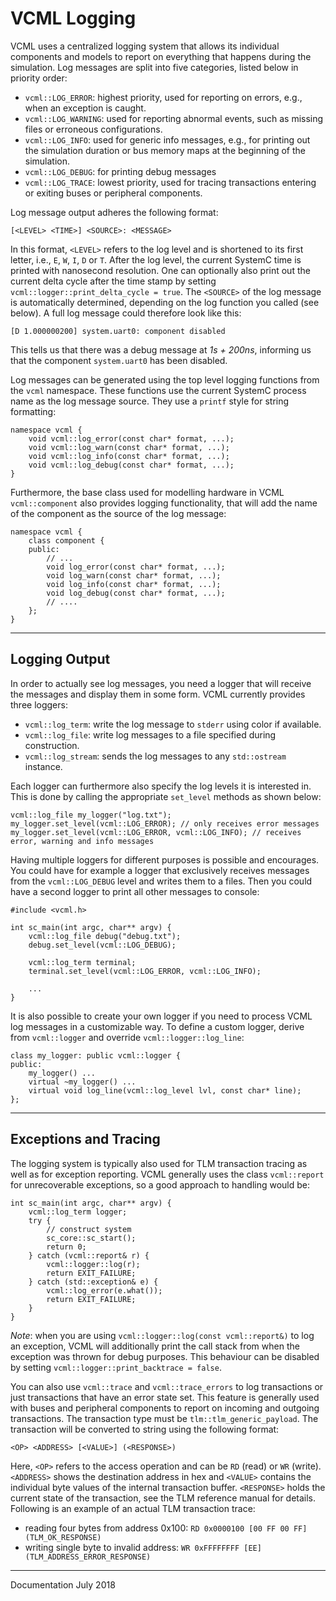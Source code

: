 # VCML Logging
VCML uses a centralized logging system that allows its individual components
and models to report on everything that happens during the simulation. Log
messages are split into five categories, listed below in priority order:

* `vcml::LOG_ERROR`: highest priority, used for reporting on errors, e.g., when
an exception is caught.
* `vcml::LOG_WARNING`: used for reporting abnormal events, such as missing files
or erroneous configurations.
* `vcml::LOG_INFO`: used for generic info messages, e.g., for printing out the
simulation duration or bus memory maps at the beginning of the simulation.
* `vcml::LOG_DEBUG`: for printing debug messages
* `vcml::LOG_TRACE`: lowest priority, used for tracing transactions entering or
exiting buses or peripheral components.

Log message output adheres the following format:

`[<LEVEL> <TIME>] <SOURCE>: <MESSAGE>`

In this format, `<LEVEL>` refers to the log level and is shortened to its first
letter, i.e., `E`, `W`, `I`, `D` or `T`. After the log level, the current SystemC
time is printed with nanosecond resolution. One can optionally also print out
the current delta cycle after the time stamp by setting
`vcml::logger::print_delta_cycle = true`. The `<SOURCE>` of the log message is
automatically determined, depending on the log function you called (see below).
A full log message could therefore look like this:

`[D 1.000000200] system.uart0: component disabled`

This tells us that there was a debug message at *1s + 200ns*, informing us that
the component `system.uart0` has been disabled.

Log messages can be generated using the top level logging functions from the
`vcml` namespace. These functions use the current SystemC process name as the
log message source. They use a `printf` style for string formatting:

```
namespace vcml {
    void vcml::log_error(const char* format, ...);
    void vcml::log_warn(const char* format, ...);
    void vcml::log_info(const char* format, ...);
    void vcml::log_debug(const char* format, ...);
}
```

Furthermore, the base class used for modelling hardware in VCML `vcml::component`
also provides logging functionality, that will add the name of the component
as the source of the log message:

```
namespace vcml {
    class component {
    public:
        // ...
        void log_error(const char* format, ...);
        void log_warn(const char* format, ...);
        void log_info(const char* format, ...);
        void log_debug(const char* format, ...);
        // ....
    };
}
```

----
## Logging Output
In order to actually see log messages, you need a logger that will receive the
messages and display them in some form. VCML currently provides three loggers:

* `vcml::log_term`: write the log message to `stderr` using color if available.
* `vcml::log_file`: write log messages to a file specified during construction.
* `vcml::log_stream`: sends the log messages to any `std::ostream` instance.

Each logger can furthermore also specify the log levels it is interested in.
This is done by calling the appropriate `set_level` methods as shown below:

```
vcml::log_file my_logger("log.txt");
my_logger.set_level(vcml::LOG_ERROR); // only receives error messages
my_logger.set_level(vcml::LOG_ERROR, vcml::LOG_INFO); // receives error, warning and info messages
```

Having multiple loggers for different purposes is possible and encourages. You
could have for example a logger that exclusively receives messages from the
`vcml::LOG_DEBUG` level and writes them to a files. Then you could have a second
logger to print all other messages to console:

```
#include <vcml.h>

int sc_main(int argc, char** argv) {
    vcml::log_file debug("debug.txt");
    debug.set_level(vcml::LOG_DEBUG);

    vcml::log_term terminal;
    terminal.set_level(vcml::LOG_ERROR, vcml::LOG_INFO);

    ...
}
```

It is also possible to create your own logger if you need to process VCML log
messages in a customizable way. To define a custom logger, derive from
`vcml::logger` and override `vcml::logger::log_line`:

```
class my_logger: public vcml::logger {
public:
    my_logger() ...
    virtual ~my_logger() ...
    virtual void log_line(vcml::log_level lvl, const char* line);
};
```

----
## Exceptions and Tracing
The logging system is typically also used for TLM transaction tracing as well
as for exception reporting. VCML generally uses the class `vcml::report` for
unrecoverable exceptions, so a good approach to handling would be:

```
int sc_main(int argc, char** argv) {
    vcml::log_term logger;
    try {
        // construct system
        sc_core::sc_start();
        return 0;
    } catch (vcml::report& r) {
        vcml::logger::log(r);
        return EXIT_FAILURE;
    } catch (std::exception& e) {
        vcml::log_error(e.what());
        return EXIT_FAILURE;
    }
}
```

*Note*: when you are using `vcml::logger::log(const vcml::report&)` to log an
exception, VCML will additionally print the call stack from when the exception
was thrown for debug purposes. This behaviour can be disabled by setting
`vcml::logger::print_backtrace = false`.

You can also use `vcml::trace` and `vcml::trace_errors` to log transactions or
just transactions that have an error state set. This feature is generally used
with buses and peripheral components to report on incoming and outgoing
transactions. The transaction type must be `tlm::tlm_generic_payload`. The
transaction will be converted to string using the following format:

`<OP> <ADDRESS> [<VALUE>] (<RESPONSE>)`

Here, `<OP>` refers to the access operation and can be `RD` (read) or `WR`
(write). `<ADDRESS>` shows the destination address in hex and `<VALUE>` contains
the individual byte values of the internal transaction buffer. `<RESPONSE>`
holds the current state of the transaction, see the TLM reference manual for
details. Following is an example of an actual TLM transaction trace:

* reading four bytes from address 0x100: `RD 0x0000100 [00 FF 00 FF] (TLM_OK_RESPONSE)`
* writing single byte to invalid address: `WR 0xFFFFFFFF [EE] (TLM_ADDRESS_ERROR_RESPONSE)`

----
Documentation July 2018

